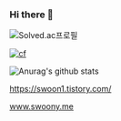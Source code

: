 ### Hi there 👋

![Solved.ac프로필](http://mazassumnida.wtf/api/v2/generate_badge?boj=swoon)

[![cf](http://cf.leed.at?id=swoon)](https://codeforces.com/profile/swoon)

![Anurag's github stats](https://github-readme-stats.vercel.app/api?username=swoooon&orgs=mazassumnida,MEANSprops)

https://swoon1.tistory.com/

www.swoony.me
